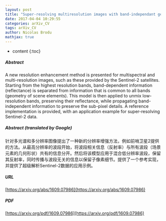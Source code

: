 ```yaml
---
layout: post
title: "Super-resolving multiresolution images with band-independant geometry of multispectral pixels"
date: 2017-04-04 10:29:55
categories: arXiv_CV
tags: arXiv_CV
author: Nicolas Brodu
mathjax: true
---
```


* content
{:toc}

##### Abstract
A new resolution enhancement method is presented for multispectral and multi-resolution images, such as these provided by the Sentinel-2 satellites. Starting from the highest resolution bands, band-dependent information (reflectance) is separated from information that is common to all bands (geometry of scene elements). This model is then applied to unmix low-resolution bands, preserving their reflectance, while propagating band-independent information to preserve the sub-pixel details. A reference implementation is provided, with an application example for super-resolving Sentinel-2 data.

##### Abstract (translated by Google)
针对多光谱和多分辨率图像提出了一种新的分辨率增强方法，例如前哨卫星2提供的方法。从最高分辨率的波段开始，将波段相关信息（反射率）与所有波段（场景元素的几何形状）共有的信息分开。然后将该模型应用于混合低分辨率波段，保留其反射率，同时传播与波段无关的信息以保留子像素细节。提供了一个参考实现，并提供了超级解析Sentinel-2数据的应用示例。

##### URL
[https://arxiv.org/abs/1609.07986](https://arxiv.org/abs/1609.07986)

##### PDF
[https://arxiv.org/pdf/1609.07986](https://arxiv.org/pdf/1609.07986)

